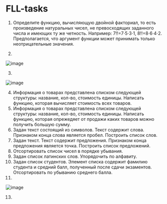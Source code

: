 # FLL-tasks
1. Определите функцию, вычисляющую двойной факториал, то есть произведение натуральных чисел, не превосходящих заданного числа и имеющих ту же четность. Например: 7!!=7⋅5⋅3⋅1,  8!!=8⋅6⋅4⋅2. Предполагается, что аргумент функции может принимать только неотрицательные значения.


2. 

![image](https://user-images.githubusercontent.com/25473820/137225094-ea72cfe8-2fe7-4b56-9793-a0c23a10621e.png)


3.

![image](https://user-images.githubusercontent.com/25473820/137225172-bf02ca9e-8193-4aa2-9b7f-e8b549501d3e.png)

4. Информация о товарах представлена списком следующей структуры: название, кол-во, стоимость единицы. Написать функцию, которая вычисляет стоимость всех товаров.
5. Информация о товарах представлена списком следующей структуры: название, кол-во, стоимость единицы. Написать функцию, которая опрежедяет от продажи каких товаров можно получить большую сумму.
6. Задан текст состоящий из символов. Текст содержит слова. Признаком конца слова является пробел. Построить список слов.
7. Задан текст. Текст содержит предложения. Признаком конца предложения является точка. Построить список предложений.
8. Отсортировать список чисел в порядке убывания.
9. Задан список латинских слов. Упорядочить по алфавиту.
10. Задан список студентов. Элемент списка содержит фамилию студента и средний балл, полученный после сдачи экзаментов. Отсортировать по убыванию среднего балла.
11.  

![image](https://user-images.githubusercontent.com/25473820/138873401-78b575f9-6164-4bf5-adca-a56bfbb203e7.png)


13.  

